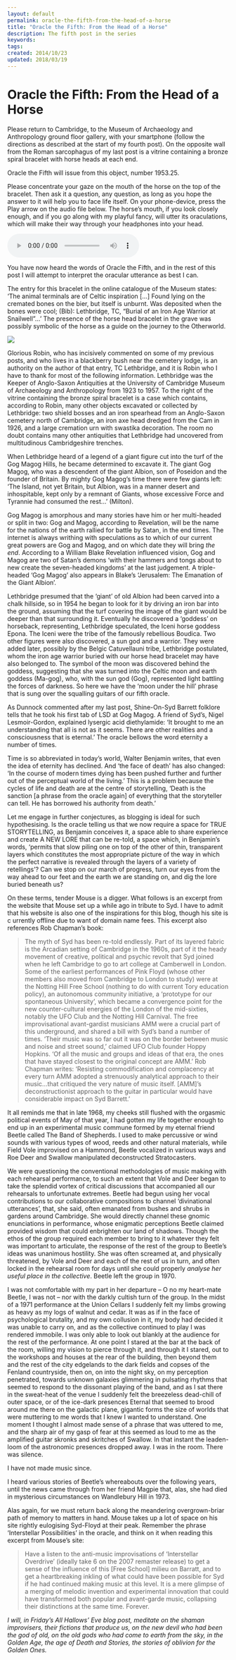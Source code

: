 ```yaml
---
layout: default
permalink: oracle-the-fifth-from-the-head-of-a-horse
title: "Oracle the Fifth: From the Head of a Horse"
description: The fifth post in the series
keywords:
tags: 
created: 2014/10/23
updated: 2018/03/19
---
```


Oracle the Fifth: From the Head of a Horse
==========================================


Please return to Cambridge, to the Museum of Archaeology and Anthropology ground floor gallery, with your smartphone (follow 
the directions as described at the start of my fourth post). On the opposite wall from the Roman sarcophagus of my last 
post is a vitrine containing a bronze spiral bracelet with horse heads at each end.

Oracle the Fifth will issue from this object, number 1953.25.

Please concentrate your gaze on the mouth of the horse on the top of the bracelet. Then ask it a question, any question, 
as long as you hope the answer to it will help you to face life itself. On your phone-device, press the Play arrow on the 
audio file below. The horse’s mouth, if you look closely enough, and if you go along with my playful fancy, will utter 
its oraculations, which will make their way through your headphones into your head.

<audio controls="controls">
    <source type="audio/mpeg" src="{{ '/about' | absolute_url }}/uploads/2017/07/Five.mp3" />
    <a href="/uploads/2017/07/Five.mp3">/uploads/2017/07/Five.mp3</a>
</audio>

You have now heard the words of Oracle the Fifth, and in the rest of this post I will attempt to interpret the oracular 
utterance as best I can.

The entry for this bracelet in the online catalogue of the Museum states: ‘The animal terminals are of Celtic inspiration 
\[…\] Found lying on the cremated bones on the bier, but itself is unburnt. Was deposited when the bones were cool; 
(Bib): Lethbridge, TC, “Burial of an Iron Age Warrior at Snailwell”…’ The presence of the horse head bracelet in the 
grave was possibly symbolic of the horse as a guide on the journey to the Otherworld.

[![](/uploads/2018/03/IMG_0556-1024x765.jpg)](/uploads/2018/03/IMG_0556.jpg)

Glorious Robin, who has incisively commented on some of my previous posts, and who lives in a blackberry bush near the 
cemetery lodge, is an authority on the author of that entry, TC Lethbridge, and it is Robin who I have to thank for most 
of the following information. Lethbridge was the Keeper of Anglo-Saxon Antiquities at the University of Cambridge Museum 
of Archaeology and Anthropology from 1923 to 1957. To the right of the vitrine containing the bronze spiral bracelet is 
a case which contains, according to Robin, many other objects excavated or collected by Lethbridge: two shield bosses 
and an iron spearhead from an Anglo-Saxon cemetery north of Cambridge, an iron axe head dredged from the Cam in 1926, 
and a large cremation urn with swastika decoration. The room no doubt contains many other antiquities that Lethbridge 
had uncovered from multitudinous Cambridgeshire trenches.

When Lethbridge heard of a legend of a giant figure cut into the turf of the Gog Magog Hills, he became determined to 
excavate it. The giant Gog Magog, who was a descendent of the giant Albion, son of Poseidon and the founder of Britain. 
By mighty Gog Magog’s time there were few giants left: ‘The Island, not yet Britain, but Albion, was in a manner desert 
and inhospitable, kept only by a remnant of Giants, whose excessive Force and Tyrannie had consumed the rest…’ (Milton).

Gog Magog is amorphous and many stories have him or her multi-headed or split in two: Gog and Magog, according to 
Revelation, will be the name for the nations of the earth rallied for battle by Satan, in the end times. The internet is 
always writhing with speculations as to which of our current great powers are Gog and Magog, and on which date they will 
bring _the end_. According to a William Blake Revelation influenced vision, Gog and Magog are two of Satan’s demons ‘with 
their hammers and tongs about to new create the seven-headed kingdoms’ at the last judgement. A triple-headed ‘Gog Magog’ 
also appears in Blake’s ‘Jerusalem: The Emanation of the Giant Albion’.

Lethbridge presumed that the ‘giant’ of old Albion had been carved into a chalk hillside, so in 1954 he began to look 
for it by driving an iron bar into the ground, assuming that the turf covering the image of the giant would be deeper than 
that surrounding it. Eventually he discovered a ‘goddess’ on horseback, representing, Lethbridge speculated, the Iceni 
horse goddess Epona. The Iceni were the tribe of the famously rebellious Boudica. Two other figures were also discovered, 
a sun god and a warrior. They were added later, possibly by the Belgic Catuvellauni tribe, Lethbridge postulated, whom 
the iron age warrior buried with our horse head bracelet may have also belonged to. The symbol of the moon was discovered 
behind the goddess, suggesting that she was turned into the Celtic moon and earth goddess (Ma-gog), who, with the sun 
god (Gog), represented light battling the forces of darkness. So here we have the ‘moon under the hill’ phrase that is 
sung over the squalling guitars of our fifth oracle.

As Dunnock commented after my last post, Shine-On-Syd Barrett folklore tells that he took his first tab of LSD at Gog 
Magog. A friend of Syd’s, Nigel Lesmoir-Gordon, explained lysergic acid diethylamide: ‘It brought to me an understanding 
that all is not as it seems. There are other realities and a consciousness that is eternal.’ The oracle bellows the word 
eternity a number of times.

Time is so abbreviated in today’s world, Walter Benjamin writes, that even the idea of eternity has declined. And ‘the 
face of death’ has also changed: ‘In the course of modern times dying has been pushed further and further out of the 
perceptual world of the living.’ This is a problem because the cycles of life and death are at the centre of storytelling, 
‘Death is the sanction \[a phrase from the oracle again\] of everything that the storyteller can tell. He has borrowed 
his authority from death.’

Let me engage in further conjectures, as blogging is ideal for such hypothesising. Is the oracle telling us that we now 
require a space for TRUE STORYTELLING, as Benjamin conceives it, a space able to share experience and create A NEW LORE 
that can be re-told, a space which, in Benjamin’s words, ‘permits that slow piling one on top of the other of thin, 
transparent layers which constitutes the most appropriate picture of the way in which the perfect narrative is revealed 
through the layers of a variety of retellings’? Can we stop on our march of progress, turn our eyes from the way ahead 
to our feet and the earth we are standing on, and dig the lore buried beneath us?

On these terms, tender Mouse is a digger. What follows is an excerpt from the website that Mouse set up a while ago in 
tribute to Syd. I have to admit that his website is also one of the inspirations for this blog, though his site is c
urrently offline due to want of domain name fees. This excerpt also references Rob Chapman’s book:

> The myth of Syd has been re-told endlessly. Part of its layered fabric is the Arcadian setting of Cambridge in the 1960s, 
part of it the heady movement of creative, political and psychic revolt that Syd joined when he left Cambridge to go to 
art college at Camberwell in London. Some of the earliest performances of Pink Floyd (whose other members also moved 
from Cambridge to London to study) were at the Notting Hill Free School (nothing to do with current Tory education policy), 
an autonomous community initiative, a ‘prototype for our spontaneous University’, which became a convergence point for 
the new counter-cultural energies of the London of the mid-sixties, notably the UFO Club and the Notting Hill Carnival. 
The free improvisational avant-gardist musicians AMM were a crucial part of this underground, and shared a bill with Syd’s 
band a number of times. ‘Their music was so far out it was on the border between music and noise and street sound,’ 
claimed UFO Club founder Hoppy Hopkins. ‘Of all the music and groups and ideas of that era, the ones that have stayed 
closest to the original concept are AMM.’ Rob Chapman writes: ‘Resisting commodification and complacency at every turn 
AMM adopted a strenuously analytical approach to their music…that critiqued the very nature of music itself. \[AMM\]’s 
deconstructionist approach to the guitar in particular would have considerable impact on Syd Barrett.’

It all reminds me that in late 1968, my cheeks still flushed with the orgasmic political events of May of that year, I 
had gotten my life together enough to end up in an experimental music commune formed by my eternal friend Beetle called 
The Band of Shepherds. I used to make percussive or wind sounds with various types of wood, reeds and other natural 
materials, while Field Vole improvised on a Hammond, Beetle vocalized in various ways and Roe Deer and Swallow manipulated 
deconstructed Stratocasters.

We were questioning the conventional methodologies of music making with each rehearsal performance, to such an extent that 
Vole and Deer began to take the splendid vortex of critical discussions that accompanied all our rehearsals to unfortunate 
extremes. Beetle had begun using her vocal contributions to our collaborative compositions to channel ‘divinational 
utterances’, that, she said, often emanated from bushes and shrubs in gardens around Cambridge. She would directly channel 
these gnomic enunciations in performance, whose enigmatic perceptions Beetle claimed provided wisdom that could enbrighten 
our land of shadows. Though the ethos of the group required each member to bring to it whatever they felt was important to 
articulate, the response of the rest of the group to Beetle’s ideas was unanimous hostility. She was often screamed at, 
and physically threatened, by Vole and Deer and each of the rest of us in turn, and often locked in the rehearsal room 
for days until she could properly _analyse her useful place in the collective_. Beetle left the group in 1970.

I was not comfortable with my part in her departure – O no my heart-mate Beetle, I was not – nor with the darkly cultish 
turn of the group. In the midst of a 1971 performance at the Union Cellars I suddenly felt my limbs growing as heavy as 
my logs of walnut and cedar. It was as if in the face of psychological brutality, and my own collusion in it, my body 
had decided it was unable to carry on, and as the collective continued to play I was rendered immobile. I was only able 
to look out blankly at the audience for the rest of the performance. At one point I stared at the bar at the back of the 
room, willing my vision to pierce through it, and through it I stared, out to the workshops and houses at the rear of the 
building, then beyond them and the rest of the city edgelands to the dark fields and copses of the Fenland countryside, 
then on, on into the night sky, on my perception penetrated, towards unknown galaxies glimmering in pulsating rhythms 
that seemed to respond to the dissonant playing of the band, and as I sat there in the sweat-heat of the venue I suddenly 
felt the breezeless dead-chill of outer space, or of the ice-dark presences Eternal that seemed to brood around me there 
on the galactic plane, gigantic forms the size of worlds that were muttering to me words that I knew I wanted to understand. 
One moment I thought I almost made sense of a phrase that was uttered to me, and the sharp air of my gasp of fear at this 
seemed as loud to me as the amplified guitar skronks and skritches of Swallow. In that instant the leaden-loom of the 
astronomic presences dropped away. I was in the room. There was silence.

I have not made music since.

I heard various stories of Beetle’s whereabouts over the following years, until the news came through from her friend 
Magpie that, alas, she had died in mysterious circumstances on Wandlebury Hill in 1973.

Alas again, for we must return back along the meandering overgrown-briar path of memory to matters in hand. Mouse takes 
up a lot of space on his site rightly eulogising Syd-Floyd at their peak. Remember the phrase ‘Interstellar Possibilities’ 
in the oracle, and think on it when reading this excerpt from Mouse’s site:

> Have a listen to the anti-music improvisations of ‘Interstellar Overdrive’ (ideally take 6 on the 2007 remaster release) 
to get a sense of the influence of this \[Free School\] milieu on Barratt, and to get a heartbreaking inkling of what 
could have been possible for Syd if he had continued making music at this level. It is a mere glimpse of a merging of 
melodic invention and experimental innovation that could have transformed both popular and avant-garde music, collapsing 
their distinctions at the same time. Forever.

_I will, in Friday’s All Hallows’ Eve blog post, meditate on the shaman improvisers, their fictions that produce us, on 
the new devil who had been the god of old, on the old gods who had come to earth from the sky, in the Golden Age, the 
age of Death and Stories, the stories of oblivion for the Golden Ones._